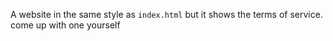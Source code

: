 A website in the same style as `index.html` but it shows the terms of service. come up with one yourself
